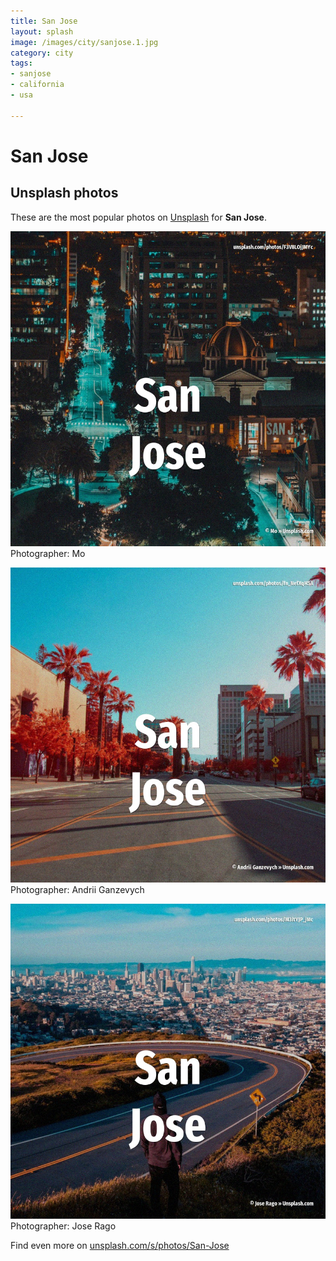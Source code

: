 ```yaml
---
title: San Jose
layout: splash
image: /images/city/sanjose.1.jpg
category: city
tags:
- sanjose
- california
- usa

---
```

# San Jose

  

 
## Unsplash photos
These are the most popular photos on [Unsplash](https://unsplash.com) for **San Jose**.
 
![San Jose](/images/city/sanjose.1.jpg)
Photographer:  Mo
 
![San Jose](/images/city/sanjose.2.jpg)
Photographer:  Andrii Ganzevych
 
![San Jose](/images/city/sanjose.3.jpg)
Photographer:  Jose Rago
 
Find even more on [unsplash.com/s/photos/San-Jose](https://unsplash.com/s/photos/San-Jose)
 
